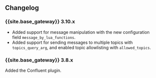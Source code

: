 ## Changelog

### {{site.base_gateway}} 3.10.x

* Added support for message manipulation with the new configuration field `message_by_lua_functions`.
* Added support for sending messages to multiple topics with `topics_query_arg`, and enabled topic allowlisting with `allowed_topics`.

### {{site.base_gateway}} 3.8.x

Added the Confluent plugin.
